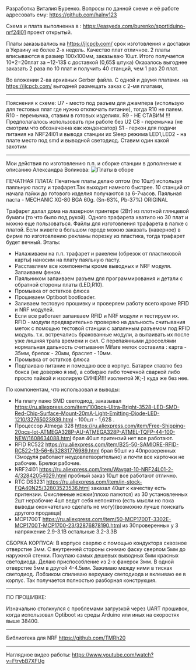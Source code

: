 Разработка Виталия Буренко. Вопросы по данной схеме и её работе адресовать ему: https://github.com/halny123Схема и плата выполненна в : https://easyeda.com/burenko/sportiduino-nrf24l01 проект открытый.Платы заказывались на https://jlcpcb.com/ срок изготовления и доставки в Украину не более 2-х недель. Качество плат отличное.2 платы вписываются в размер 100х100мм, заказываю 10шт. Итого получается 10*2=20плат за ~12-13$ с доставкой (0,65$ штука)Оказалось выгоднее заказать 2 раза по 10 плат и получить 40 станций, чем 1 раз 20 плат.Во вложении 2-ва архивных Gerber файла. С одной и двумя платами. на https://jlcpcb.com/ выгодней размещать заказ с 2-мя платами, ------------------------------------------------Пояснения к схеме:U7        - место под разъем для джампера (использую для тестовых плат где нужно отключать питание), тогда R10 не паяем. R10       - перемычка, ставим в готовых изделиях.R9        - НЕ СТАВИМ !!! Предполагалось использовать при работе без U2C8        - перемычка (не смотрим что обозначенна как конденсатор) S1        - геркон для подачи питания на NRF24l01 и вывода станции их Sleep режимаLED1,LED2 - на плате место под smd и выводной светодиод. Ставим один какой захотим------------------------------------------------Мои действия по изготовлению п.п. и сборке станции в дополнение к описанию Александра Воликова:![Платы в сборе](https://raw.githubusercontent.com/halny123/sportiduino/tree/master/NRFstation/Images/PCB.JPG)ПЕЧАТНАЯ ПЛАТА:Печатные платы делаю оптом (по 10шт) используя паяльную пасту и трафарет.Так выходит намного быстрее. 10 станций от начала пайки до готового изделия получаются за 6-7часов.Паяльная паста - MECHANIC XG-80 BGA 60g. (Sn-63%, Pb-37%) ORIGINALТрафарет далал дома на лазерном принтере (2Вт) из плотной глянцевой бумаги (то что было под рукой). Одного трафарета хватило но 30 плат и можно еще пользоваться.Файлы для изготовления трафарета в папке с платой. Если живете в большом городе можно заказать (наверное) в фирме по изготовлению рекламы порезку из пластика, тогда трафарет будет вечный.Этапы:- Налаживаем на п.п. трафарет и ракелем (обрезок от пластиковой карты) наносим на плату паяльную пасту.- Расставляем все компоненты кроме выводных и NRF модуля. Запаиваем феном.- Паяльником запаиваем разъем для программирования и детали с обратной стороны платы (LED,R10).- Промывка от остатков флюса- Прошиваем Optiboot bootloader.- Заливаем тестовую прошивку и проверяем работу всего кроме RFID и NRF модулей.- Если все работает запаиваем RFID и NRF модули и тестируем их.  RFID - модули предварительно проверяю на дальность считывания меток с помощью тестовой станции с запаянным разъемом под RFID модуль.  т.к. встречались бракованные модули, а выпаивать их после уже лишняя трата времени и сил.  С перепаянными дросселями нормальная дальность считывания Mifare меток составила : карта - 35мм, брелок - 20мм, браслет - 10мм.- Промывка от остатков флюса- Подпаиваю питание и помещаю все в корпус. Батареи ставлю без бокса (не доверяю я им), а собираю либо точечной сваркой либо просто пайкой  и изолирую СИНЕЙ!!! изолентой Ж;-) куда же без нее.По компонентам, что использовал и выводы:- На плату паяю SMD светодиод, заказывал   https://ru.aliexpress.com/item/100pcs-Ultra-Bright-3528-LED-SMD-Red-Chip-Surface-Mount-20mA-Light-Emitting-Diode-LED-1210/32765023939.html - 100шт - 1,62$ .- Процессор Atmega 328  https://ru.aliexpress.com/item/Free-Shipping-20pcs-lot-ATMEGA328P-AU-ATMEGA328P-ATMEL-TQFP-44-100-NEW/1608634088.html брал 40шт притензий нет все работают.- RFID RC522  https://ru.aliexpress.com/item/B25-50-SAMIORE-RFID-RC522-13-56-6/32831776989.html брал 50шт из 40проверенных (3модуля работают неудовлетворительно) и почти все карточки не рабочие. Брелки рабочие.- NRF24l01  https://ru.aliexpress.com/item/Wavgat-10-NRF24L01-2-4/32842054029.html пробный заказ 10шт все работают отлично.- RTC DS3231  https://ru.aliexpress.com/item/in-stock-FQA40N25/32803523536.html заказал 40шт к качеству есть притензии. Окисленные ножки(плохо паяются)  из 30 установленных 2шт нерабочие 4шт ведут себя непонятно (есть мысли но пока выводы окончательно сделать не могу)(возможно лучше поискать другого продавца)- MCP1700T  https://ru.aliexpress.com/item/50-MCP1700T-3302E-MCP1700T-MCP1700-23/32876878190.html из 30проверенных у 3 напряжение 2.9-3.1В остальные 3.2-3.3ВСБОРКА КОРПУСА:В корпусе сверлю с помощью кондуктора сквозное отверстие 3мм.С внутренней стороны снимаю фаску сверлом 5мм до наружной стенки.Покупаю самых дешевых выводных 5мм красных светодиода.Делаю приспособление из 2-х фанерок 3мм. В одной отверстие 5мм в другой 4-4.5мм. Зажимаю между ними в тисках светодиод. Лобзиком спиливаю верхушку светодиода и вклеиваю ее в корпус.Так получается полностью разборная конструкция.------------------------------------------------ПО ПРОШИВКЕ:Изначально столкнулся с проблемами загрузкой через UART прошивок, когда использовал Optiboot из среды Arduino или иных на скоростях выше 38400.------------------------------------------------Библиотека для NRFhttps://github.com/TMRh20------------------------------------------------Наглядное видео работы:https://www.youtube.com/watch?v=FtrvbB7XFUg